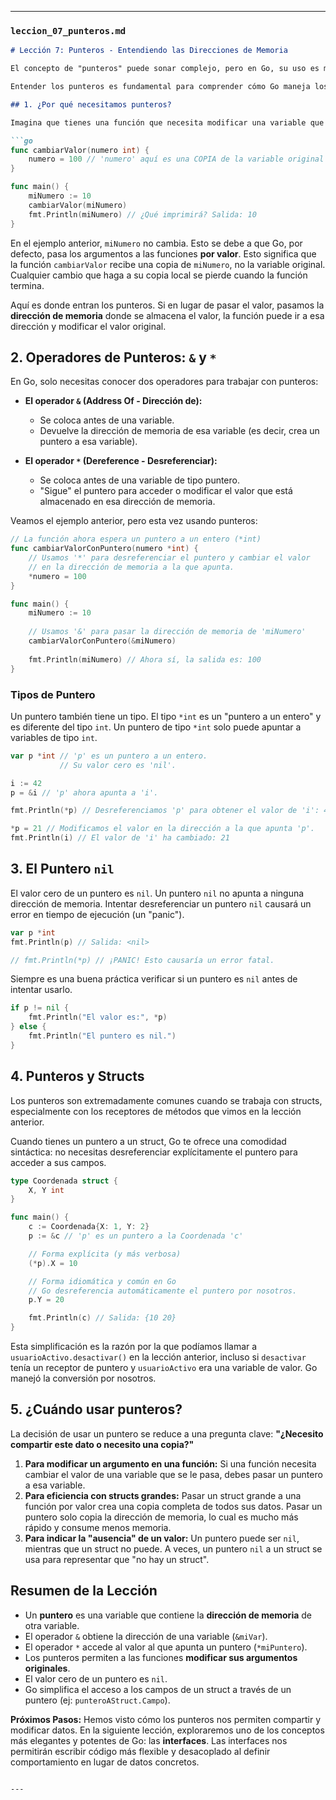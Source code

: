 
---

### `leccion_07_punteros.md`

```markdown
# Lección 7: Punteros - Entendiendo las Direcciones de Memoria

El concepto de "punteros" puede sonar complejo, pero en Go, su uso es mucho más simple y seguro que en lenguajes como C/C++. Un puntero es simplemente una variable que almacena la **dirección de memoria** de otra variable.

Entender los punteros es fundamental para comprender cómo Go maneja los datos "por valor" y "por referencia", y por qué los métodos con receptores de puntero (que vimos en la lección anterior) pueden modificar los datos originales.

## 1. ¿Por qué necesitamos punteros?

Imagina que tienes una función que necesita modificar una variable que fue declarada fuera de ella.

```go
func cambiarValor(numero int) {
    numero = 100 // 'numero' aquí es una COPIA de la variable original
}

func main() {
    miNumero := 10
    cambiarValor(miNumero)
    fmt.Println(miNumero) // ¿Qué imprimirá? Salida: 10
}
```

En el ejemplo anterior, `miNumero` no cambia. Esto se debe a que Go, por defecto, pasa los argumentos a las funciones **por valor**. Esto significa que la función `cambiarValor` recibe una copia de `miNumero`, no la variable original. Cualquier cambio que haga a su copia local se pierde cuando la función termina.

Aquí es donde entran los punteros. Si en lugar de pasar el valor, pasamos la **dirección de memoria** donde se almacena el valor, la función puede ir a esa dirección y modificar el valor original.

## 2. Operadores de Punteros: `&` y `*`

En Go, solo necesitas conocer dos operadores para trabajar con punteros:

- **El operador `&` (Address Of - Dirección de):**
  - Se coloca antes de una variable.
  - Devuelve la dirección de memoria de esa variable (es decir, crea un puntero a esa variable).

- **El operador `*` (Dereference - Desreferenciar):**
  - Se coloca antes de una variable de tipo puntero.
  - "Sigue" el puntero para acceder o modificar el valor que está almacenado en esa dirección de memoria.

Veamos el ejemplo anterior, pero esta vez usando punteros:

```go
// La función ahora espera un puntero a un entero (*int)
func cambiarValorConPuntero(numero *int) {
    // Usamos '*' para desreferenciar el puntero y cambiar el valor
    // en la dirección de memoria a la que apunta.
    *numero = 100
}

func main() {
    miNumero := 10
    
    // Usamos '&' para pasar la dirección de memoria de 'miNumero'
    cambiarValorConPuntero(&miNumero)
    
    fmt.Println(miNumero) // Ahora sí, la salida es: 100
}
```

### Tipos de Puntero

Un puntero también tiene un tipo. El tipo `*int` es un "puntero a un entero" y es diferente del tipo `int`. Un puntero de tipo `*int` solo puede apuntar a variables de tipo `int`.

```go
var p *int // 'p' es un puntero a un entero.
           // Su valor cero es 'nil'.

i := 42
p = &i // 'p' ahora apunta a 'i'.

fmt.Println(*p) // Desreferenciamos 'p' para obtener el valor de 'i': 42

*p = 21 // Modificamos el valor en la dirección a la que apunta 'p'.
fmt.Println(i) // El valor de 'i' ha cambiado: 21
```

## 3. El Puntero `nil`

El valor cero de un puntero es `nil`. Un puntero `nil` no apunta a ninguna dirección de memoria. Intentar desreferenciar un puntero `nil` causará un error en tiempo de ejecución (un "panic").

```go
var p *int
fmt.Println(p) // Salida: <nil>

// fmt.Println(*p) // ¡PANIC! Esto causaría un error fatal.
```

Siempre es una buena práctica verificar si un puntero es `nil` antes de intentar usarlo.

```go
if p != nil {
    fmt.Println("El valor es:", *p)
} else {
    fmt.Println("El puntero es nil.")
}
```

## 4. Punteros y Structs

Los punteros son extremadamente comunes cuando se trabaja con structs, especialmente con los receptores de métodos que vimos en la lección anterior.

Cuando tienes un puntero a un struct, Go te ofrece una comodidad sintáctica: no necesitas desreferenciar explícitamente el puntero para acceder a sus campos.

```go
type Coordenada struct {
    X, Y int
}

func main() {
    c := Coordenada{X: 1, Y: 2}
    p := &c // 'p' es un puntero a la Coordenada 'c'

    // Forma explícita (y más verbosa)
    (*p).X = 10

    // Forma idiomática y común en Go
    // Go desreferencia automáticamente el puntero por nosotros.
    p.Y = 20

    fmt.Println(c) // Salida: {10 20}
}
```

Esta simplificación es la razón por la que podíamos llamar a `usuarioActivo.desactivar()` en la lección anterior, incluso si `desactivar` tenía un receptor de puntero y `usuarioActivo` era una variable de valor. Go manejó la conversión por nosotros.

## 5. ¿Cuándo usar punteros?

La decisión de usar un puntero se reduce a una pregunta clave: **"¿Necesito compartir este dato o necesito una copia?"**

1.  **Para modificar un argumento en una función:** Si una función necesita cambiar el valor de una variable que se le pasa, debes pasar un puntero a esa variable.
2.  **Para eficiencia con structs grandes:** Pasar un struct grande a una función por valor crea una copia completa de todos sus datos. Pasar un puntero solo copia la dirección de memoria, lo cual es mucho más rápido y consume menos memoria.
3.  **Para indicar la "ausencia" de un valor:** Un puntero puede ser `nil`, mientras que un struct no puede. A veces, un puntero `nil` a un struct se usa para representar que "no hay un struct".

## Resumen de la Lección

- Un **puntero** es una variable que contiene la **dirección de memoria** de otra variable.
- El operador `&` obtiene la dirección de una variable (`&miVar`).
- El operador `*` accede al valor al que apunta un puntero (`*miPuntero`).
- Los punteros permiten a las funciones **modificar sus argumentos originales**.
- El valor cero de un puntero es `nil`.
- Go simplifica el acceso a los campos de un struct a través de un puntero (ej: `punteroAStruct.Campo`).

**Próximos Pasos:** Hemos visto cómo los punteros nos permiten compartir y modificar datos. En la siguiente lección, exploraremos uno de los conceptos más elegantes y potentes de Go: las **interfaces**. Las interfaces nos permitirán escribir código más flexible y desacoplado al definir comportamiento en lugar de datos concretos.
```

---
